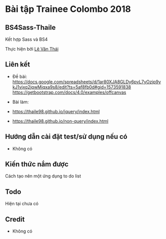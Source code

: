 # Bài tập Trainee Colombo 2018

## BS4Sass-Thaile

Kết hợp Sass và BS4

Thực hiện bởi [Lê Văn Thái](https://github.com/Thaile98)

## Liên kết

- Đề bài: https://docs.google.com/spreadsheets/d/1ar80XJA8GLDy6pvL7yOzjp9ykJ1vjxq2jqwMiqxa9s8/edit?ts=5af8fb0d#gid=1573591838
          https://getbootstrap.com/docs/4.0/examples/offcanvas

- Bài làm: 
 - https://thaile98.github.io/jquery/index.html
 - https://thaile98.github.io/non-query/index.html

## Hướng dẫn cài đặt test/sử dụng nếu có

- Không có

## Kiến thức nắm được

Cách tạo nên một ứng dụng to do list

## Todo

Hiện tại chưa có

## Credit

- Không có
